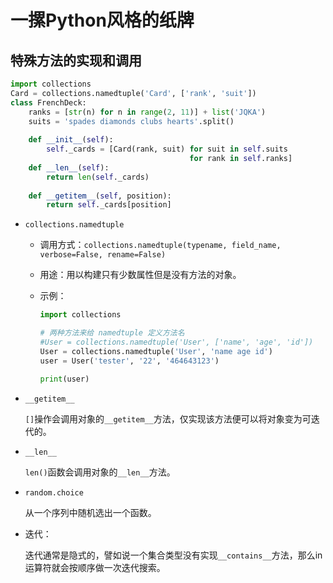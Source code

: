 # 一摞Python风格的纸牌
## 特殊方法的实现和调用
```python
import collections
Card = collections.namedtuple('Card', ['rank', 'suit'])
class FrenchDeck:
    ranks = [str(n) for n in range(2, 11)] + list('JQKA')
    suits = 'spades diamonds clubs hearts'.split()
    
    def __init__(self):
        self._cards = [Card(rank, suit) for suit in self.suits
                                        for rank in self.ranks]
    def __len__(self):
        return len(self._cards)
        
    def __getitem__(self, position):
        return self._cards[position]
```
- `collections.namedtuple`
    
    - 调用方式：`collections.namedtuple(typename, field_name, verbose=False, rename=False)`
    
    - 用途：用以构建只有少数属性但是没有方法的对象。
    
    - 示例：
    
      ```py
      import collections
      
      # 两种方法来给 namedtuple 定义方法名
      #User = collections.namedtuple('User', ['name', 'age', 'id'])
      User = collections.namedtuple('User', 'name age id')
      user = User('tester', '22', '464643123')
      
      print(user)
      ```
    
- `__getitem__`

    `[]`操作会调用对象的`__getitem__`方法，仅实现该方法便可以将对象变为可迭代的。

- `__len__`

    `len()`函数会调用对象的`__len__`方法。

- `random.choice`

    从一个序列中随机选出一个函数。

- 迭代：

    迭代通常是隐式的，譬如说一个集合类型没有实现`__contains__`方法，那么in运算符就会按顺序做一次迭代搜索。































